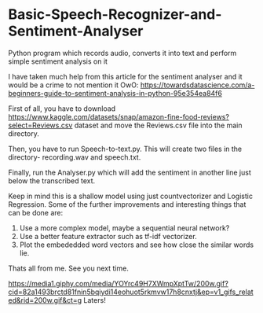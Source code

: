 # Basic-Speech-Recognizer-and-Sentiment-Analyser
Python program which records audio, converts it into text and perform simple sentiment analysis on it


I have taken much help from this article for the sentiment analyser and it would be a crime to not mention it OwO:
https://towardsdatascience.com/a-beginners-guide-to-sentiment-analysis-in-python-95e354ea84f6

First of all, you have to download https://www.kaggle.com/datasets/snap/amazon-fine-food-reviews?select=Reviews.csv dataset and move the Reviews.csv file into the main directory.

Then, you have to run Speech-to-text.py. This will create two files in the directory- recording.wav and speech.txt.

Finally, run the Analyser.py which will add the sentiment in another line just below the transcribed text.

Keep in mind this is a shallow model using just countvectorizer and Logistic Regression. Some of the further improvements and interesting things that can be done are:
1. Use a more complex model, maybe a sequential neural network?
2. Use a better feature extractor such as tf-idf vectorizer.
3. Plot the embededded word vectors and see how close the similar words lie.

Thats all from me. 
See you next time. 

https://media1.giphy.com/media/YOYrc49H7XWmpXptTw/200w.gif?cid=82a1493brctd81fnin5bqiydi14eohuot5rkmvw17h8cnxtj&ep=v1_gifs_related&rid=200w.gif&ct=g
Laters!
